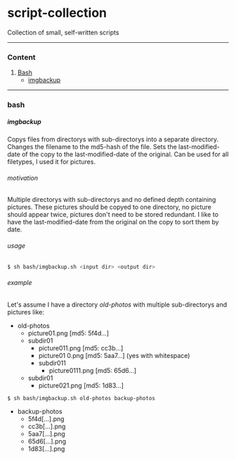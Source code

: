 # script-collection
Collection of small, self-written scripts

---
### Content

1. [Bash](#bash)
	+ [imgbackup](#imgbackup)

---

### bash

##### imgbackup
Copys files from directorys with sub-directorys into a separate directory. Changes the filename to the md5-hash of the file. Sets the last-modified-date of the copy to the last-modified-date of the original. Can be used for all filetypes, I used it for pictures.
###### motivation
Multiple directorys with sub-directorys and no defined depth containing pictures. These pictures should be copyed to one directory, no picture should appear twice, pictures don't need to be stored redundant. I like to have the last-modified-date from the original on the copy to sort them by date.

###### usage

```sh
$ sh bash/imgbackup.sh <input dir> <output dir>
```
###### example
Let's assume I have a directory _old-photos_ with multiple sub-directorys and pictures like:
* old-photos
    + picture01.png [md5: 5f4d...]
    - subdir01
        + picture011.png [md5: cc3b...]
        + picture01 0.png [md5: 5aa7...] (yes with whitespace)
        - subdir011
            + picture0111.png [md5: 65d6...]
    - subdir01
        + picture021.png [md5: 1d83...]

```sh
$ sh bash/imgbackup.sh old-photos backup-photos
```

* backup-photos
    + 5f4d[...].png  
    + cc3b[...].png
    + 5aa7[...].png
    + 65d6[...].png
    + 1d83[...].png
